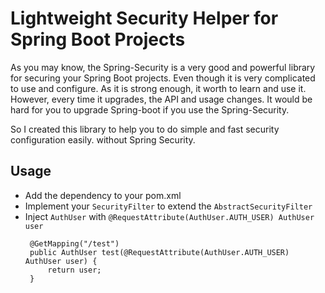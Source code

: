 # Lightweight Security Helper for Spring Boot Projects

As you may know, the Spring-Security is a very good and powerful library for securing your Spring Boot projects. Even though it is very complicated to use and configure. As it is strong enough, it worth to learn and use it.
However, every time it upgrades, the API and usage changes. It would be hard for you to upgrade Spring-boot if you use the Spring-Security.

So I created this library to help you to do simple and fast security configuration easily. without Spring Security.

## Usage
- Add the dependency to your pom.xml
- Implement your `SecurityFilter` to extend the `AbstractSecurityFilter`
- Inject `AuthUser` with `@RequestAttribute(AuthUser.AUTH_USER) AuthUser user`
   ```
    @GetMapping("/test")
    public AuthUser test(@RequestAttribute(AuthUser.AUTH_USER) AuthUser user) {
        return user;
    }
   ```